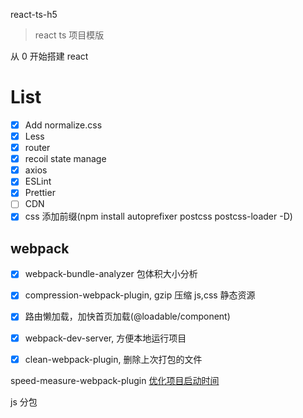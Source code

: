 

react-ts-h5

>react ts 项目模版

从 0 开始搭建 react


# List

- [x] Add normalize.css
- [x] Less
- [x] router
- [x] recoil state manage
- [x] axios
- [x] ESLint
- [x] Prettier
- [ ] CDN
- [x] css 添加前缀(npm install autoprefixer postcss postcss-loader -D)

## webpack

- [x] webpack-bundle-analyzer 包体积大小分析
- [x] compression-webpack-plugin, gzip 压缩 js,css 静态资源
- [x] 路由懒加载，加快首页加载(@loadable/component)
- [x] webpack-dev-server, 方便本地运行项目
- [x] clean-webpack-plugin, 删除上次打包的文件


speed-measure-webpack-plugin
[优化项目启动时间](https://juejin.cn/post/6961203055257714702)

js 分包
